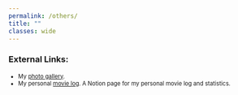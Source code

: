 ```yaml
---
permalink: /others/
title: ""
classes: wide
---
```


### External Links:

<ul style="font-size: 0.8em;">

<li><i class="fa-solid fa-images"></i> My <a href="https://exif-photo-blog-eosin-pi.vercel.app">photo gallery</a>. </li>

<li><i class="fa-solid fa-film"></i> My personal <a href="https://bald-plow-7b5.notion.site/Movie-List-1d9ad302e1e78036bb97c92a3127726f?source=copy_link">movie log</a>. A Notion page for my personal movie log and statistics. </li>

</ul>
